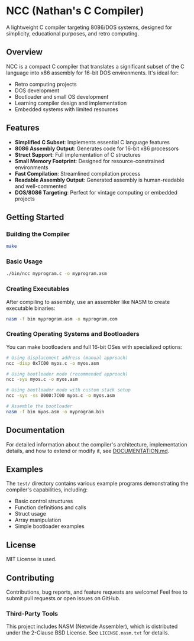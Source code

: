 # NCC (Nathan's C Compiler)

A lightweight C compiler targeting 8086/DOS systems, designed for simplicity, educational purposes, and retro computing.

## Overview

NCC is a compact C compiler that translates a significant subset of the C language into x86 assembly for 16-bit DOS environments. It's ideal for:

- Retro computing projects
- DOS development
- Bootloader and small OS development
- Learning compiler design and implementation
- Embedded systems with limited resources

## Features

- **Simplified C Subset**: Implements essential C language features
- **8086 Assembly Output**: Generates code for 16-bit x86 processors
- **Struct Support**: Full implementation of C structures
- **Small Memory Footprint**: Designed for resource-constrained environments
- **Fast Compilation**: Streamlined compilation process
- **Readable Assembly Output**: Generated assembly is human-readable and well-commented
- **DOS/8086 Targeting**: Perfect for vintage computing or embedded projects

## Getting Started

### Building the Compiler

```bash
make
```

### Basic Usage

```bash
./bin/ncc myprogram.c -o myprogram.asm
```

### Creating Executables

After compiling to assembly, use an assembler like NASM to create executable binaries:

```bash
nasm -f bin myprogram.asm -o myprogram.com
```

### Creating Operating Systems and Bootloaders

You can make bootloaders and full 16-bit OSes with specialized options:

```bash
# Using displacement address (manual approach)
ncc -disp 0x7C00 myos.c -o myos.asm

# Using bootloader mode (recommended approach)
ncc -sys myos.c -o myos.asm

# Using bootloader mode with custom stack setup
ncc -sys -ss 0000:7C00 myos.c -o myos.asm

# Assemble the bootloader
nasm -f bin myos.asm -o myprogram.bin
```

## Documentation

For detailed information about the compiler's architecture, implementation details, and how to extend or modify it, see [DOCUMENTATION.md](DOCUMENTATION.md).

## Examples

The `test/` directory contains various example programs demonstrating the compiler's capabilities, including:

- Basic control structures
- Function definitions and calls
- Struct usage
- Array manipulation
- Simple bootloader examples

## License

MIT License is used.

## Contributing

Contributions, bug reports, and feature requests are welcome! Feel free to submit pull requests or open issues on GitHub.

### Third-Party Tools

This project includes NASM (Netwide Assembler), which is distributed under the 2-Clause BSD License. See `LICENSE.nasm.txt` for details.
